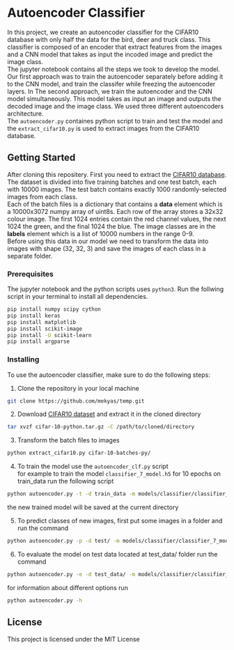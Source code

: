 # Autoencoder Classifier

In this project, we create an autoencoder classifier for the CIFAR10 database with only half the data for the bird, deer and truck class. This classifier is composed of an encoder that extract features from the images and a CNN model that takes as input the incoded image and predict the image class.<br>
The jupyter notebook contains all the steps we took to develop the model. 
Our first approach was to train the autoencoder separately before adding it to the CNN model, and train the classifer while freezing the autoencoder layers.
In The second approach, we train the autoencoder and the CNN model simultaneously. This model takes as input an image and outputs the decoded image and the image class. We used three different autoencoders architecture.<br>
The `autoencoder.py` containes python script to train and test the model and the `extract_cifar10.py` is used to extract images from the CIFAR10 database.   

## Getting Started

After cloning this repositery. First you need to extract the [CIFAR10 database](https://www.cs.toronto.edu/~kriz/cifar.html). The dataset is divided into five training batches and one test batch, each with 10000 images. The test batch contains exactly 1000 randomly-selected images from each class.<br>
Each of the batch files is a dictionary that contains a **data** element which is a 10000x3072 numpy array of uint8s. Each row of the array stores a 32x32 colour image. The first 1024 entries contain the red channel values, the next 1024 the green, and the final 1024 the blue. The image classes are in the **labels** element which is a list of 10000 numbers in the range 0-9. <br>
Before using this data in our model we need to transform the data into images with shape (32, 32, 3) and save the images of each class in a separate folder. 

### Prerequisites

The jupyter notebook and the python scripts uses `python3`.
Run the follwing script in your terminal to install all dependencies.

```bash
pip install numpy scipy cython
pip install keras
pip install matplotlib
pip install scikit-image
pip install -U scikit-learn
pip install argparse
```

### Installing

To use the autoencoder classifier, make sure to do the following steps:

1. Clone the repository in your local machine
```bash
git clone https://github.com/mekyas/temp.git
```
2.  Download [CIFAR10 dataset](https://www.cs.toronto.edu/~kriz/cifar.html)
and extract it in the cloned directory
```bash
tar xvzf cifar-10-python.tar.gz -C /path/to/cloned/directory
```
3. Transform the batch files to images
```bash
python extract_cifar10.py cifar-10-batches-py/
```
4. To train the model use the `autoencoder_clf.py` script<br>
for example to train the model `classifier_7_model.h5` for 10 epochs on train_data run the following script

```bash
python autoencoder.py -t -d train_data -m models/classifier/classifier_7_model.h5 --epochs 10
```
the new trained model will be saved at the current directory<br>

5. To predict classes of new images, first put some images in a folder and run the command
 ```bash
python autoencoder.py -p -d test/ -m models/classifier/classifier_7_model.h5
```
6. To evaluate the model on test data located at test_data/ folder run the command
 ```bash
python autoencoder.py -e -d test_data/ -m models/classifier/classifier_7_model.h5
```
for information about different options run
```bash
python autoencoder.py -h
```

## License

This project is licensed under the MIT License


